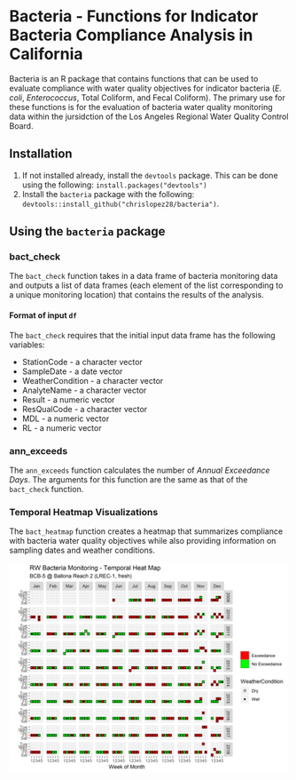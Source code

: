# Bacteria - Functions for Indicator Bacteria Compliance Analysis in California

Bacteria is an R package that contains functions that can be used to evaluate compliance with water quality objectives for indicator bacteria (_E. coli_, _Enterococcus_, Total Coliform, and Fecal Coliform). The primary use for these functions is for the evaluation of bacteria water quality monitoring data within the jursidction of the Los Angeles Regional Water Quality Control Board. 

## Installation

1. If not installed already, install the `devtools` package. This can be done using the following: `install.packages("devtools")`
2. Install the `bacteria` package with the following: `devtools::install_github("chrislopez28/bacteria")`. 

## Using the `bacteria` package

### bact_check

The `bact_check` function takes in a data frame of bacteria monitoring data and outputs a list of data frames (each element of the list corresponding to a unique monitoring location) that contains the results of the analysis.

#### Format of input `df`
The `bact_check` requires that the initial input data frame has the following variables:

* StationCode - a character vector
* SampleDate - a date vector
* WeatherCondition - a character vector
* AnalyteName - a character vector
* Result - a numeric vector
* ResQualCode - a character vector
* MDL - a numeric vector
* RL - a numeric vector

### ann_exceeds

The `ann_exceeds` function calculates the number of _Annual Exceedance Days_. The arguments for this function are the same as that of the `bact_check` function.

### Temporal Heatmap Visualizations

The `bact_heatmap` function creates a heatmap that summarizes compliance with bacteria water quality objectives while also providing information on sampling dates and weather conditions. 

![An Example Temporal Heatmap](https://github.com/chrislopez28/bacteria/blob/master/heatmap5.png "Example Heatmap")
